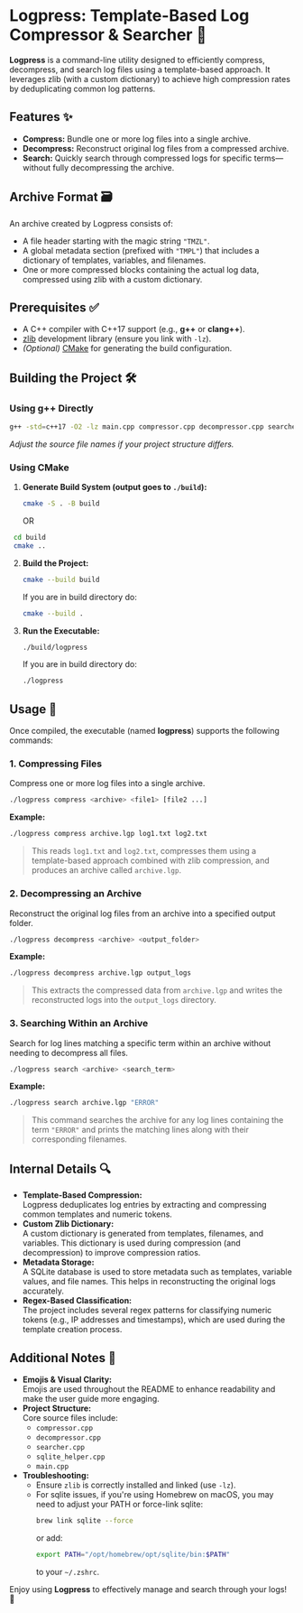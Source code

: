 # Logpress: Template-Based Log Compressor & Searcher 🚀

**Logpress** is a command-line utility designed to efficiently compress, decompress, and search log files using a template-based approach. It leverages zlib (with a custom dictionary) to achieve high compression rates by deduplicating common log patterns.

## Features ✨

- **Compress:** Bundle one or more log files into a single archive.
- **Decompress:** Reconstruct original log files from a compressed archive.
- **Search:** Quickly search through compressed logs for specific terms—without fully decompressing the archive.

## Archive Format 🗃️

An archive created by Logpress consists of:
- A file header starting with the magic string `"TMZL"`.
- A global metadata section (prefixed with `"TMPL"`) that includes a dictionary of templates, variables, and filenames.
- One or more compressed blocks containing the actual log data, compressed using zlib with a custom dictionary.

## Prerequisites ✅

- A C++ compiler with C++17 support (e.g., **g++** or **clang++**).
- [zlib](https://zlib.net/) development library (ensure you link with `-lz`).
- *(Optional)* [CMake](https://cmake.org/) for generating the build configuration.

## Building the Project 🛠️

### Using g++ Directly

```bash
g++ -std=c++17 -O2 -lz main.cpp compressor.cpp decompressor.cpp searcher.cpp sqlite_helper.cpp -o logpress
```

*Adjust the source file names if your project structure differs.*

### Using CMake

1. **Generate Build System (output goes to `./build`):**

   ```bash
   cmake -S . -B build
   ```
   OR
  ```bash
   cd build
   cmake ..
   ```

2. **Build the Project:**

   ```bash
   cmake --build build
   ```
   If you are in build directory do:
   ```bash
   cmake --build .
   ```

3. **Run the Executable:**

   ```bash
   ./build/logpress
   ```
   If you are in build directory do:
   ```bash
   ./logpress
   ```

## Usage 📖

Once compiled, the executable (named **logpress**) supports the following commands:

### 1. Compressing Files

Compress one or more log files into a single archive.

```bash
./logpress compress <archive> <file1> [file2 ...]
```

**Example:**

```bash
./logpress compress archive.lgp log1.txt log2.txt
```

> This reads `log1.txt` and `log2.txt`, compresses them using a template-based approach combined with zlib compression, and produces an archive called `archive.lgp`.

### 2. Decompressing an Archive

Reconstruct the original log files from an archive into a specified output folder.

```bash
./logpress decompress <archive> <output_folder>
```

**Example:**

```bash
./logpress decompress archive.lgp output_logs
```

> This extracts the compressed data from `archive.lgp` and writes the reconstructed logs into the `output_logs` directory.

### 3. Searching Within an Archive

Search for log lines matching a specific term within an archive without needing to decompress all files.

```bash
./logpress search <archive> <search_term>
```

**Example:**

```bash
./logpress search archive.lgp "ERROR"
```

> This command searches the archive for any log lines containing the term `"ERROR"` and prints the matching lines along with their corresponding filenames.

## Internal Details 🔍

- **Template-Based Compression:**  
  Logpress deduplicates log entries by extracting and compressing common templates and numeric tokens.  
- **Custom Zlib Dictionary:**  
  A custom dictionary is generated from templates, filenames, and variables. This dictionary is used during compression (and decompression) to improve compression ratios.
- **Metadata Storage:**  
  A SQLite database is used to store metadata such as templates, variable values, and file names. This helps in reconstructing the original logs accurately.
- **Regex-Based Classification:**  
  The project includes several regex patterns for classifying numeric tokens (e.g., IP addresses and timestamps), which are used during the template creation process.

## Additional Notes 📝

- **Emojis & Visual Clarity:**  
  Emojis are used throughout the README to enhance readability and make the user guide more engaging.
- **Project Structure:**  
  Core source files include:
  - `compressor.cpp`
  - `decompressor.cpp`
  - `searcher.cpp`
  - `sqlite_helper.cpp`
  - `main.cpp`
- **Troubleshooting:**  
  - Ensure `zlib` is correctly installed and linked (use `-lz`).
  - For sqlite issues, if you're using Homebrew on macOS, you may need to adjust your PATH or force-link sqlite:
    ```bash
    brew link sqlite --force
    ```
    or add:
    ```bash
    export PATH="/opt/homebrew/opt/sqlite/bin:$PATH"
    ```
    to your `~/.zshrc`.

Enjoy using **Logpress** to effectively manage and search through your logs! 🎉